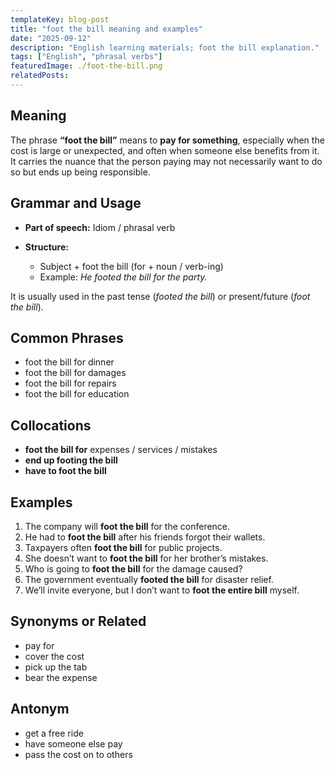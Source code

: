 ```yaml
---
templateKey: blog-post
title: "foot the bill meaning and examples"
date: "2025-09-12"
description: "English learning materials; foot the bill explanation."
tags: ["English", "phrasal verbs"]
featuredImage: ./foot-the-bill.png
relatedPosts:
---
```


## Meaning

The phrase **“foot the bill”** means to **pay for something**, especially when the cost is large or unexpected, and often when someone else benefits from it. It carries the nuance that the person paying may not necessarily want to do so but ends up being responsible.

## Grammar and Usage

- **Part of speech:** Idiom / phrasal verb
- **Structure:**

  - Subject + foot the bill (for + noun / verb-ing)
  - Example: _He footed the bill for the party._

It is usually used in the past tense (_footed the bill_) or present/future (_foot the bill_).

## Common Phrases

- foot the bill for dinner
- foot the bill for damages
- foot the bill for repairs
- foot the bill for education

## Collocations

- **foot the bill for** expenses / services / mistakes
- **end up footing the bill**
- **have to foot the bill**

## Examples

1. The company will **foot the bill** for the conference.
2. He had to **foot the bill** after his friends forgot their wallets.
3. Taxpayers often **foot the bill** for public projects.
4. She doesn’t want to **foot the bill** for her brother’s mistakes.
5. Who is going to **foot the bill** for the damage caused?
6. The government eventually **footed the bill** for disaster relief.
7. We’ll invite everyone, but I don’t want to **foot the entire bill** myself.

## Synonyms or Related

- pay for
- cover the cost
- pick up the tab
- bear the expense

## Antonym

- get a free ride
- have someone else pay
- pass the cost on to others

